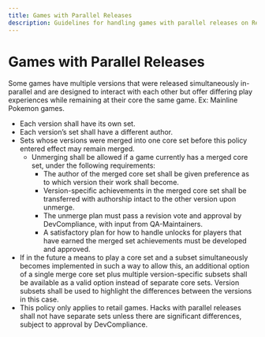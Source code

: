 ```yaml
---
title: Games with Parallel Releases
description: Guidelines for handling games with parallel releases on RetroAchievements, including how new achievement sets should be created and how current achievement sets should be revised.
---
```


# Games with Parallel Releases

Some games have multiple versions that were released simultaneously in-parallel and are designed to interact with each other but offer differing play experiences while remaining at their core the same game. Ex: Mainline Pokemon games.

- Each version shall have its own set.
- Each version’s set shall have a different author.
- Sets whose versions were merged into one core set before this policy entered effect may remain merged.
    - Unmerging shall be allowed if a game currently has a merged core set, under the following requirements:
        - The author of the merged core set shall be given preference as to which version their work shall become.
        - Version-specific achievements in the merged core set shall be transferred with authorship intact to the other version upon unmerge.
        - The unmerge plan must pass a revision vote and approval by DevCompliance, with input from QA-Maintainers.
        - A satisfactory plan for how to handle unlocks for players that have earned the merged set achievements must be developed and approved.
- If in the future a means to play a core set and a subset simultaneously becomes implemented in such a way to allow this, an additional option of a single merge core set plus multiple version-specific subsets shall be available as a valid option instead of separate core sets. Version subsets shall be used to highlight the differences between the versions in this case.
- This policy only applies to retail games. Hacks with parallel releases shall not have separate sets unless there are significant differences, subject to approval by DevCompliance.
